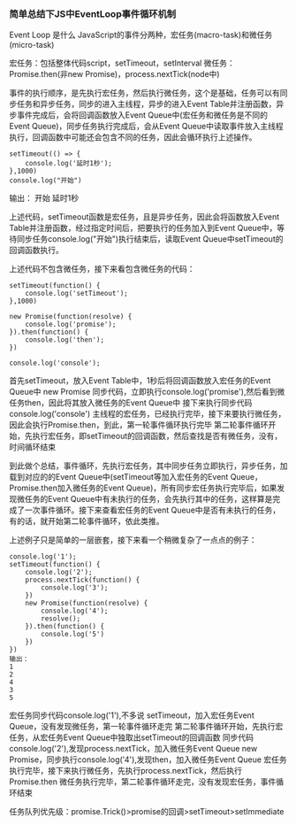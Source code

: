 ### 简单总结下JS中EventLoop事件循环机制

Event Loop 是什么
JavaScript的事件分两种，宏任务(macro-task)和微任务(micro-task)

宏任务：包括整体代码script，setTimeout，setInterval
微任务：Promise.then(非new Promise)，process.nextTick(node中)

事件的执行顺序，是先执行宏任务，然后执行微任务，这个是基础，任务可以有同步任务和异步任务，同步的进入主线程，异步的进入Event Table并注册函数，异步事件完成后，会将回调函数放入Event Queue中(宏任务和微任务是不同的Event Queue)，同步任务执行完成后，会从Event Queue中读取事件放入主线程执行，回调函数中可能还会包含不同的任务，因此会循环执行上述操作。
```
setTimeout(() => {
    console.log('延时1秒');
},1000)
console.log("开始")
```
输出：
开始
延时1秒

上述代码，setTimeout函数是宏任务，且是异步任务，因此会将函数放入Event Table并注册函数，经过指定时间后，把要执行的任务加入到Event Queue中，等待同步任务console.log("开始")执行结束后，读取Event Queue中setTimeout的回调函数执行。

上述代码不包含微任务，接下来看包含微任务的代码：
```
setTimeout(function() {
    console.log('setTimeout');
},1000)

new Promise(function(resolve) {
    console.log('promise');
}).then(function() {
    console.log('then');
})

console.log('console');
```
首先setTimeout，放入Event Table中，1秒后将回调函数放入宏任务的Event Queue中
new Promise 同步代码，立即执行console.log('promise'),然后看到微任务then，因此将其放入微任务的Event Queue中
接下来执行同步代码console.log('console')
主线程的宏任务，已经执行完毕，接下来要执行微任务，因此会执行Promise.then，到此，第一轮事件循环执行完毕
第二轮事件循环开始，先执行宏任务，即setTimeout的回调函数，然后查找是否有微任务，没有，时间循环结束

到此做个总结，事件循环，先执行宏任务，其中同步任务立即执行，异步任务，加载到对应的的Event Queue中(setTimeout等加入宏任务的Event Queue，Promise.then加入微任务的Event Queue)，所有同步宏任务执行完毕后，如果发现微任务的Event Queue中有未执行的任务，会先执行其中的任务，这样算是完成了一次事件循环。接下来查看宏任务的Event Queue中是否有未执行的任务，有的话，就开始第二轮事件循环，依此类推。

上述例子只是简单的一层嵌套，接下来看一个稍微复杂了一点点的例子：
```
console.log('1');
setTimeout(function() {
    console.log('2');
    process.nextTick(function() {
        console.log('3');
    })
    new Promise(function(resolve) {
        console.log('4');
        resolve();
    }).then(function() {
        console.log('5')
    })
})
输出：
1
2
4
3
5
```
宏任务同步代码console.log('1'),不多说
setTimeout，加入宏任务Event Queue，没有发现微任务，第一轮事件循环走完
第二轮事件循环开始，先执行宏任务，从宏任务Event Queue中独取出setTimeout的回调函数
同步代码console.log('2'),发现process.nextTick，加入微任务Event Queue
new Promise，同步执行console.log('4'),发现then，加入微任务Event Queue
宏任务执行完毕，接下来执行微任务，先执行process.nextTick，然后执行Promise.then
微任务执行完毕，第二轮事件循环走完，没有发现宏任务，事件循环结束

任务队列优先级：promise.Trick()>promise的回调>setTimeout>setImmediate

